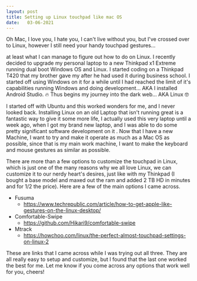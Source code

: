 ```yaml
---
layout: post
title: Setting up Linux touchpad like mac OS
date:   03-06-2021
---
```


Oh Mac, I love you, I hate you, I can't live without you, but I've crossed over to Linux, however I still need your handy touchpad gestures...

<!--excerpt-->

at least what I can manage to figure out how to do on Linux. I recently decided to upgrade my personal laptop to a new Thinkpad x1 Extreme running dual boot Windows OS and Linux. I started coding on a Thinkpad T420 that my brother gave my after he had used it during business school. I started off using Windows on it for a while until I had reached the limit of it's capabilities running Windows and doing development... AKA I installed Android Studio. 🔥 Thus begins my journey into the dark web... AKA Linux 🤓

I started off with Ubuntu and this worked wonders for me, and I never looked back. Installing Linux on an old Laptop that isn't running great is a fantastic way to give it some more life, I actually used this very laptop until a week ago, when I got my brand new laptop, and I was able to do some pretty significant software development on it
. Now that I have a new Machine, I want to try and make it operate as much as a Mac OS as possible, since that is my main work machine, I want to make the keyboard and mouse gestures as similar as possible. 

There are more than a few options to customize the touchpad in Linux, which is just one of the many reasons why we all love Linux, we can customize it to our nerdy heart's desires, just like with my Thinkpad (I bought a base model and maxed out the ram and added 2 TB HD in minutes and for 1/2 the price). Here are a few of the main options I came across.

- Fusuma
    - https://www.techrepublic.com/article/how-to-get-apple-like-gestures-on-the-linux-desktop/
- Comfortable-Swipe
    - https://github.com/Hikari9/comfortable-swipe
- Mtrack
    - https://howchoo.com/linux/the-perfect-almost-touchpad-settings-on-linux-2

These are links that I came across while I was trying out all three. They are all really easy to setup and customize, but I found that the last one worked the best for me. Let me know if you come across any options that work well for you, cheers!